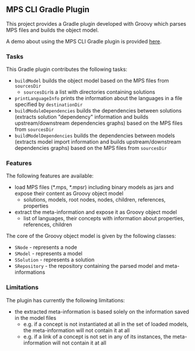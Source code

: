 ## MPS CLI Gradle Plugin

This project provides a Gradle plugin developed with Groovy which parses MPS files and builds the object model.

A demo about using the MPS CLI Gradle plugin is provided [here](../demos/gradle-plugin-use/Readme.md).

### Tasks
This Gradle plugin contributes the following tasks:
- `buildModel` builds the object model based on the MPS files from `sourcesDir` 
  - `sourcesDir`is a list with directories containing solutions
- `printLanguageInfo` prints the information about the languages in a file specified by `destinationDir`
- `buildModuleDependencies` builds the dependencies between solutions (extracts solution "dependency" information and builds upstream/downstream dependencies graphs) based on the MPS files from `sourcesDir` 
- `buildModelDependencies` builds the dependencies between models (extracts model import information and builds upstream/downstream dependencies graphs) based on the MPS files from `sourcesDir` 

### Features
The following features are available:
- load MPS files (*.mps, *.mpsr) including binary models as jars and expose their content as Groovy object model 
  - solutions, models, root nodes, nodes, children, references, properties
- extract the meta-information and expose it as Groovy object model
  - list of languages, their concepts with information about properties, references, children

The core of the Groovy object model is given by the following classes:
- `SNode` - represents a node
- `SModel` - represents a model
- `SSolution` - represents a solution
- `SRepository` - the repository containing the parsed model and meta-informations

### Limitations
The plugin has currently the following limitations:
- the extracted meta-information is based solely on the information saved in the model files
  - e.g. if a concept is not instantiated at all in the set of loaded models, the meta-information will not contain it at all
  - e.g. if a link of a concept is not set in any of its instances, the meta-information will not contain it at all
